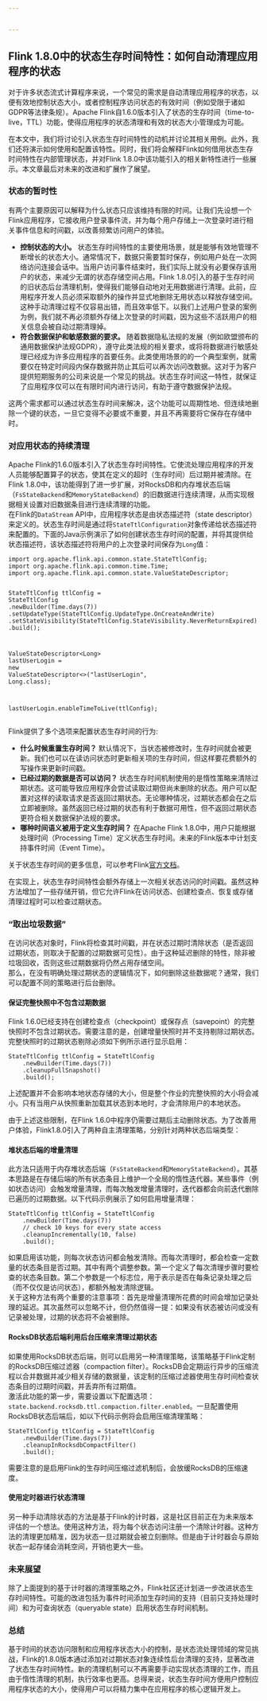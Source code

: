 ```yaml
---


---
```


<h2 id="flink-1.8.0中的状态生存时间特性：如何自动清理应用程序的状态">Flink 1.8.0中的状态生存时间特性：如何自动清理应用程序的状态</h2>
<p>对于许多状态流式计算程序来说，一个常见的需求是自动清理应用程序的状态，以便有效地控制状态大小，或者控制程序访问状态的有效时间（例如受限于诸如GDPR等法律条规）。Apache Flink自1.6.0版本引入了状态的生存时间（time-to-live，TTL）功能，使得应用程序的状态清理和有效的状态大小管理成为可能。</p>
<p>在本文中，我们将讨论引入状态生存时间特性的动机并讨论其相关用例。此外，我们还将演示如何使用和配置该特性。同时，我们将会解释Flink如何借用状态生存时间特性在内部管理状态，并对Flink 1.8.0中该功能引入的相关新特性进行一些展示。本文章最后对未来的改进和扩展作了展望。</p>
<h3 id="状态的暂时性">状态的暂时性</h3>
<p>有两个主要原因可以解释为什么状态只应该维持有限的时间。让我们先设想一个Flink应用程序，它接收用户登录事件流，并为每个用户存储上一次登录时进行相关事件信息和时间戳，以改善频繁访问用户的体验。</p>
<ul>
<li><strong>控制状态的大小。</strong> 状态生存时间特性的主要使用场景，就是能够有效地管理不断增长的状态大小。通常情况下，数据只需要暂时保存，例如用户处在一次网络访问连接会话中。当用户访问事件结束时，我们实际上就没有必要保存该用户的状态，来减少无谓的状态存储空间占用。Flink 1.8.0引入的基于生存时间的旧状态后台清理机制，使得我们能够自动地对无用数据进行清理。此前，应用程序开发人员必须采取额外的操作并显式地删除无用状态以释放存储空间。这种手动清理过程不仅容易出错，而且效率低下。以我们上述用户登录的案例为例，我们就不再必须额外存储上次登录的时间戳，因为这些不活跃用户的相关信息会被自动过期清理掉。</li>
<li><strong>符合数据保护和敏感数据的要求。</strong> 随着数据隐私法规的发展（例如欧盟颁布的通用数据保护法规GDPR），遵守此类法规的相关要求，或将将数据进行敏感处理已经成为许多应用程序的首要任务。此类使用场景的的一个典型案例，就需要仅在特定时间段内保存数据并防止其后可以再次访问改数据。这对于为客户提供短期服务的公司来说是一个常见的挑战。状态生存时间这一特性，就保证了应用程序仅可以在有限时间内进行访问，有助于遵守数据保护法规。</li>
</ul>
<p>这两个需求都可以通过状态生存时间来解决，这个功能可以周期性地、但连续地删除一个键的状态，一旦它变得不必要或不重要，并且不再需要将它保存在存储中时。</p>
<h3 id="对应用状态的持续清理">对应用状态的持续清理</h3>
<p>Apache Flink的1.6.0版本引入了状态生存时间特性。它使流处理应用程序的开发人员能够配置算子的状态，使其在定义的超时（生存时间）后过期并被清除。在Flink 1.8.0中，该功能得到了进一步扩展，对RocksDB和内存堆状态后端（<code>FsStateBackend</code>和<code>MemoryStateBackend</code>）的旧数据进行连续清理，从而实现根据相关设置对旧数据条目进行连续清理的功能。<br>
在Flink的<code>DataStream</code> API中，应用程序状态是由状态描述符（state descriptor）来定义的。状态生存时间是通过将<code>StateTtlConfiguration</code>对象传递给状态描述符来配置的。下面的Java示例演示了如何创建状态生存时间的配置，并将其提供给状态描述符，该状态描述符将用户的上次登录时间保存为<code>Long</code>值：</p>
<pre class=" language-java"><code class="prism  language-java"><span class="token keyword">import</span> org<span class="token punctuation">.</span>apache<span class="token punctuation">.</span>flink<span class="token punctuation">.</span>api<span class="token punctuation">.</span>common<span class="token punctuation">.</span>state<span class="token punctuation">.</span>StateTtlConfig<span class="token punctuation">;</span>
<span class="token keyword">import</span> org<span class="token punctuation">.</span>apache<span class="token punctuation">.</span>flink<span class="token punctuation">.</span>api<span class="token punctuation">.</span>common<span class="token punctuation">.</span>time<span class="token punctuation">.</span>Time<span class="token punctuation">;</span>
<span class="token keyword">import</span> org<span class="token punctuation">.</span>apache<span class="token punctuation">.</span>flink<span class="token punctuation">.</span>api<span class="token punctuation">.</span>common<span class="token punctuation">.</span>state<span class="token punctuation">.</span>ValueStateDescriptor<span class="token punctuation">;</span>

StateTtlConfig ttlConfig <span class="token operator">=</span> StateTtlConfig
    <span class="token punctuation">.</span><span class="token function">newBuilder</span><span class="token punctuation">(</span>Time<span class="token punctuation">.</span><span class="token function">days</span><span class="token punctuation">(</span><span class="token number">7</span><span class="token punctuation">)</span><span class="token punctuation">)</span>
    <span class="token punctuation">.</span><span class="token function">setUpdateType</span><span class="token punctuation">(</span>StateTtlConfig<span class="token punctuation">.</span>UpdateType<span class="token punctuation">.</span>OnCreateAndWrite<span class="token punctuation">)</span>
    <span class="token punctuation">.</span><span class="token function">setStateVisibility</span><span class="token punctuation">(</span>StateTtlConfig<span class="token punctuation">.</span>StateVisibility<span class="token punctuation">.</span>NeverReturnExpired<span class="token punctuation">)</span>
    <span class="token punctuation">.</span><span class="token function">build</span><span class="token punctuation">(</span><span class="token punctuation">)</span><span class="token punctuation">;</span>

ValueStateDescriptor<span class="token operator">&lt;</span>Long<span class="token operator">&gt;</span> lastUserLogin <span class="token operator">=</span>
    <span class="token keyword">new</span> <span class="token class-name">ValueStateDescriptor</span><span class="token operator">&lt;</span><span class="token operator">&gt;</span><span class="token punctuation">(</span><span class="token string">"lastUserLogin"</span><span class="token punctuation">,</span> Long<span class="token punctuation">.</span><span class="token keyword">class</span><span class="token punctuation">)</span><span class="token punctuation">;</span>

lastUserLogin<span class="token punctuation">.</span><span class="token function">enableTimeToLive</span><span class="token punctuation">(</span>ttlConfig<span class="token punctuation">)</span><span class="token punctuation">;</span>
</code></pre>
<p>Flink提供了多个选项来配置状态生存时间的行为:</p>
<ul>
<li><strong>什么时候重置生存时间？</strong> 默认情况下，当状态被修改时，生存时间就会被更新。我们也可以在读访问状态时更新相关项的生存时间，但这样要花费额外的写操作来更新时间戳。</li>
<li><strong>已经过期的数据是否可以访问？</strong> 状态生存时间机制使用的是惰性策略来清除过期状态。这可能导致应用程序会尝试读取过期但尚未删除的状态。用户可以配置对这样的读取请求是否返回过期状态。无论哪种情况，过期状态都会在之后立即被删除。虽然返回已经过期的状态有利于数据可用性，但不返回过期状态更符合相关数据保护法规的要求。</li>
<li><strong>哪种时间语义被用于定义生存时间？</strong> 在Apache Flink 1.8.0中，用户只能根据处理时间（Processing Time）定义状态生存时间。未来的Flink版本中计划支持事件时间（Event Time）。</li>
</ul>
<p>关于状态生存时间的更多信息，可以参考Flink<a href="https://ci.apache.org/projects/flink/flink-docs-stable/dev/stream/state/state.html#state-time-to-live-ttl">官方文档</a>。</p>
<p>在实现上，状态生存时间特性会额外存储上一次相关状态访问的时间戳。虽然这种方法增加了一些存储开销，但它允许Flink在访问状态、创建检查点、恢复或存储清理过程时可以检查过期状态。</p>
<h3 id="“取出垃圾数据”">“取出垃圾数据”</h3>
<p>在访问状态对象时，Flink将检查其时间戳，并在状态过期时清除状态（是否返回过期状态，则取决于配置的过期数据可见性）。由于这种延迟删除的特性，除非被垃圾回收，否则这些过期数据将仍然占用存储空间。<br>
那么，在没有明确处理过期状态的逻辑情况下，如何删除这些数据呢？通常，我们可以配置不同的策略进行后台删除。</p>
<h4 id="保证完整快照中不包含过期数据">保证完整快照中不包含过期数据</h4>
<p>Flink 1.6.0已经支持在创建检查点（checkpoint）或保存点（savepoint）的完整快照时不包含过期状态。需要注意的是，创建增量快照时并不支持剔除过期状态。完整快照时的过期状态剔除必须如下例所示进行显示启用：</p>
<pre class=" language-java"><code class="prism  language-java">StateTtlConfig ttlConfig <span class="token operator">=</span> StateTtlConfig
    <span class="token punctuation">.</span><span class="token function">newBuilder</span><span class="token punctuation">(</span>Time<span class="token punctuation">.</span><span class="token function">days</span><span class="token punctuation">(</span><span class="token number">7</span><span class="token punctuation">)</span><span class="token punctuation">)</span>
    <span class="token punctuation">.</span><span class="token function">cleanupFullSnapshot</span><span class="token punctuation">(</span><span class="token punctuation">)</span>
    <span class="token punctuation">.</span><span class="token function">build</span><span class="token punctuation">(</span><span class="token punctuation">)</span><span class="token punctuation">;</span>
</code></pre>
<p>上述配置并不会影响本地状态存储的大小，但是整个作业的完整快照的大小将会减小。只有当用户从快照重新加载其状态到本地时，才会清除用户的本地状态。</p>
<p>由于上述这些限制，在Flink 1.6.0中程序仍需要过期后主动删除状态。为了改善用户体验，Flink1.8.0引入了两种自主清理策略，分别针对两种状态后端类型：</p>
<h4 id="堆状态后端的增量清理">堆状态后端的增量清理</h4>
<p>此方法只适用于内存堆状态后端（<code>FsStateBackend</code>和<code>MemoryStateBackend</code>）。其基本思路是在存储后端的所有状态条目上维护一个全局的惰性迭代器。某些事件（例如状态访问）会触发增量清理，而每次触发增量清理时，迭代器都会向前迭代删除已遍历的过期数据。以下代码示例展示了如何启用增量清理：</p>
<pre class=" language-java"><code class="prism  language-java">StateTtlConfig ttlConfig <span class="token operator">=</span> StateTtlConfig
    <span class="token punctuation">.</span><span class="token function">newBuilder</span><span class="token punctuation">(</span>Time<span class="token punctuation">.</span><span class="token function">days</span><span class="token punctuation">(</span><span class="token number">7</span><span class="token punctuation">)</span><span class="token punctuation">)</span>
    <span class="token comment">// check 10 keys for every state access</span>
    <span class="token punctuation">.</span><span class="token function">cleanupIncrementally</span><span class="token punctuation">(</span><span class="token number">10</span><span class="token punctuation">,</span> <span class="token boolean">false</span><span class="token punctuation">)</span>
    <span class="token punctuation">.</span><span class="token function">build</span><span class="token punctuation">(</span><span class="token punctuation">)</span><span class="token punctuation">;</span>
</code></pre>
<p>如果启用该功能，则每次状态访问都会触发清除。而每次清理时，都会检查一定数量的状态条目是否过期。其中有两个调整参数。第一个定义了每次清理步骤时要检查的状态条目数。第二个参数是一个标志位，用于表示是否在每条记录处理之后（而不仅仅是访问状态），都额外触发清除逻辑。<br>
关于这种方法有两个重要的注意事项：首先是增量清理所花费的时间会增加记录处理的延迟。其次虽然可以忽略不计，但仍然值得一提：如果没有状态被访问或没有记录被处理，过期的状态将不会被删除。</p>
<h4 id="rocksdb状态后端利用后台压缩来清理过期状态">RocksDB状态后端利用后台压缩来清理过期状态</h4>
<p>如果使用RocksDB状态后端，则可以启用另一种清理策略，该策略基于Flink定制的RocksDB压缩过滤器（compaction filter）。RocksDB会定期运行异步的压缩流程以合并数据并减少相关存储的数据量，该定制的压缩过滤器使用生存时间检查状态条目的过期时间戳，并丢弃所有过期值。<br>
激活此功能的第一步，需要设置以下配置选项：<code>state.backend.rocksdb.ttl.compaction.filter.enabled</code>。一旦配置使用RocksDB状态后端后，如以下代码示例将会启用压缩清理策略：</p>
<pre class=" language-java"><code class="prism  language-java">StateTtlConfig ttlConfig <span class="token operator">=</span> StateTtlConfig
    <span class="token punctuation">.</span><span class="token function">newBuilder</span><span class="token punctuation">(</span>Time<span class="token punctuation">.</span><span class="token function">days</span><span class="token punctuation">(</span><span class="token number">7</span><span class="token punctuation">)</span><span class="token punctuation">)</span>
    <span class="token punctuation">.</span><span class="token function">cleanupInRocksdbCompactFilter</span><span class="token punctuation">(</span><span class="token punctuation">)</span>
    <span class="token punctuation">.</span><span class="token function">build</span><span class="token punctuation">(</span><span class="token punctuation">)</span><span class="token punctuation">;</span>
</code></pre>
<p>需要注意的是启用Flink的生存时间压缩过滤机制后，会放缓RocksDB的压缩速度。</p>
<h4 id="使用定时器进行状态清理">使用定时器进行状态清理</h4>
<p>另一种手动清除状态的方法是基于Flink的计时器，这是社区目前正在为未来版本评估的一个想法。使用这种方法，将为每个状态访问注册一个清除计时器。这种方法的清理更加精准，因为状态一旦过期就会被立刻删除。但是由于计时器会与原始状态一起存储会消耗空间，开销也更大一些。</p>
<h3 id="未来展望">未来展望</h3>
<p>除了上面提到的基于计时器的清理策略之外，Flink社区还计划进一步改进状态生存时间特性。可能的改进包括为事件时间添加生存时间的支持（目前只支持处理时间）和为可查询状态（queryable state）启用状态生存时间机制。</p>
<h3 id="总结">总结</h3>
<p>基于时间的状态访问限制和应用程序状态大小的控制，是状态流处理领域的常见挑战，Flink的1.8.0版本通过添加对过期状态对象连续性后台清理的支持，显著改进了状态生存时间特性。新的清理机制可以不再需要手动实现状态清理的工作，而且由于惰性清理的机制，执行效率也更高。总得来说，状态生存时间方便用户控制应用程序状态的大小，使得用户可以将精力集中在应用程序的核心逻辑开发上。</p>

